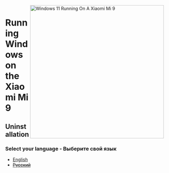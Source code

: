 <img align="right" src="https://raw.githubusercontent.com/woacepheus/Port-Windows-11-Xiaomi-Mi-9/main/cepheus.png" width="425" alt="Windows 11 Running On A Xiaomi Mi 9">

# Running Windows on the Xiaomi Mi 9

## Uninstallation

### Select your language - Выберите свой язык

- [English](English/restore-stock-en.md)
- ~~[Русский](Russian/uninstall-ru.md)~~
